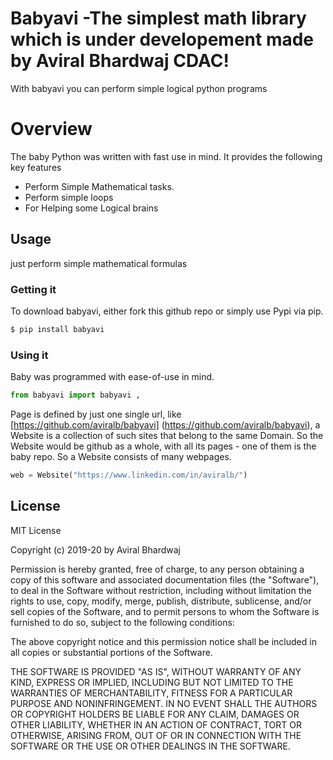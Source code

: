 # Babyavi -The simplest math library which is under developement made by Aviral Bhardwaj CDAC!

With babyavi you can perform simple logical python programs
# Overview
The baby Python was written with fast use in mind. It provides the following key features

  - Perform Simple Mathematical tasks.
  - Perform simple loops
  - For Helping some Logical brains


## Usage

just perform simple mathematical formulas

###  Getting it

To download babyavi, either fork this github repo or simply use Pypi via pip.
```sh
$ pip install babyavi
```

### Using it

Baby was programmed with ease-of-use in mind.

```Python
from babyavi import babyavi ,
```


Page is defined by just one single  url, 
like [https://github.com/aviralb/babyavi] (https://github.com/aviralb/babyavi), a Website 
is a collection of such sites that belong to the same Domain. So the Website would be github as a whole, 
with all its pages - one of them is the baby repo. So a Website consists of many webpages. 



```Python
web = Website("https://www.linkedin.com/in/aviralb/")
```





License
----

MIT License

Copyright (c) 2019-20 by Aviral Bhardwaj

Permission is hereby granted, free of charge, to any person obtaining a copy
of this software and associated documentation files (the "Software"), to deal
in the Software without restriction, including without limitation the rights
to use, copy, modify, merge, publish, distribute, sublicense, and/or sell
copies of the Software, and to permit persons to whom the Software is
furnished to do so, subject to the following conditions:

The above copyright notice and this permission notice shall be included in all
copies or substantial portions of the Software.

THE SOFTWARE IS PROVIDED "AS IS", WITHOUT WARRANTY OF ANY KIND, EXPRESS OR
IMPLIED, INCLUDING BUT NOT LIMITED TO THE WARRANTIES OF MERCHANTABILITY,
FITNESS FOR A PARTICULAR PURPOSE AND NONINFRINGEMENT. IN NO EVENT SHALL THE
AUTHORS OR COPYRIGHT HOLDERS BE LIABLE FOR ANY CLAIM, DAMAGES OR OTHER
LIABILITY, WHETHER IN AN ACTION OF CONTRACT, TORT OR OTHERWISE, ARISING FROM,
OUT OF OR IN CONNECTION WITH THE SOFTWARE OR THE USE OR OTHER DEALINGS IN THE
SOFTWARE.


